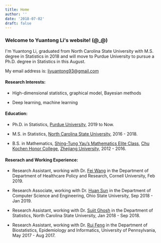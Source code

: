 ```yaml
---
title: Home
author: ''
date: '2018-07-02'
draft: false
---
```


### Welcome to Yuantong Li's website! (@_@)

I'm Yuantong Li, graduated from North Carolina State University with M.S. degree in Statistics in 2018 and will move to Purdue University to pursue a Ph.D. degree in Statistics in this August.

My email address is: <liyuantong93@gmail.com>

#### Research Interests:

* High-dimensional statistics, graphical model, Bayesian methods

* Deep learning, machine learning

#### Education:

* Ph.D. in Statistics, [Purdue University](http://www.stat.purdue.edu), 2019 to Now.

* M.S. in Statistics, [North Carolina State University](https://www.stat.ncsu.edu), 2016 - 2018.

* B.S. in Mathematics, [Shing-Tung Yau’s Mathematics Elite Class](http://www.yau-awards.org/yauclass.php), [Chu Kochen Honor College](http://ckc.zju.edu.cn/english/), [Zhejiang University](https://www.zju.edu.cn/english/), 2012 - 2016.



#### Reserach and Working Experience:

*  Research Assistant, working with Dr. [Fei Wang](https://sites.google.com/site/feiwang03/) in the Department of Department of Healthcare Policy and Research, Cornell University, Feb 2019.

*  Research Associate, working with Dr. [Huan Sun](http://web.cse.ohio-state.edu/~sun.397/) in the Department of Computer Science and Engineering, Ohio State University, Sep 2018 - Jan 2019.

*  Research Assistant, working with Dr. [Sujit Ghosh](https://www.stat.ncsu.edu/people/ghosh/) in the Department of Statistics, North Carolina State University, Jan 2018 - Sep 2018.

*  Research Assistant, working with Dr. [Rui Feng](https://www.dbei.med.upenn.edu/bio/rui-feng-phd) in the
Department of Biostatistics, Epidemiology and Informatics, University of Pennsylvania, May 2017 - Aug 2017.














